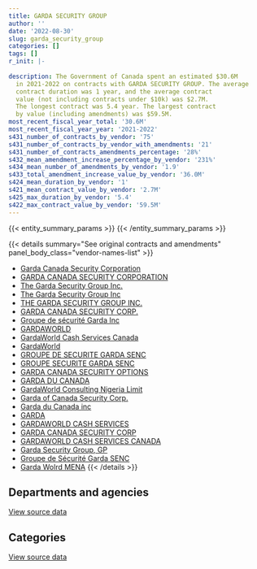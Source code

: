 ```yaml
---
title: GARDA SECURITY GROUP
author: ''
date: '2022-08-30'
slug: garda_security_group
categories: []
tags: []
r_init: |-
  
description: The Government of Canada spent an estimated $30.6M
  in 2021-2022 on contracts with GARDA SECURITY GROUP. The average
  contract duration was 1 year, and the average contract
  value (not including contracts under $10k) was $2.7M.
  The longest contract was 5.4 year. The largest contract
  by value (including amendments) was $59.5M.
most_recent_fiscal_year_total: '30.6M'
most_recent_fiscal_year_year: '2021-2022'
s431_number_of_contracts_by_vendor: '75'
s431_number_of_contracts_by_vendor_with_amendments: '21'
s431_number_of_contracts_amendments_percentage: '28%'
s432_mean_amendment_increase_percentage_by_vendor: '231%'
s434_mean_number_of_amendments_by_vendor: '1.9'
s433_total_amendment_increase_value_by_vendor: '36.0M'
s424_mean_duration_by_vendor: '1'
s421_mean_contract_value_by_vendor: '2.7M'
s425_max_duration_by_vendor: '5.4'
s422_max_contract_value_by_vendor: '59.5M'
---
```


<script src="/rmarkdown-libs/htmlwidgets/htmlwidgets.js"></script>
<link href="/rmarkdown-libs/datatables-css/datatables-crosstalk.css" rel="stylesheet" />
<script src="/rmarkdown-libs/datatables-binding/datatables.js"></script>
<script src="/rmarkdown-libs/jquery/jquery-3.6.0.min.js"></script>
<link href="/rmarkdown-libs/dt-core-bootstrap/css/dataTables.bootstrap.min.css" rel="stylesheet" />
<link href="/rmarkdown-libs/dt-core-bootstrap/css/dataTables.bootstrap.extra.css" rel="stylesheet" />
<script src="/rmarkdown-libs/dt-core-bootstrap/js/jquery.dataTables.min.js"></script>
<script src="/rmarkdown-libs/dt-core-bootstrap/js/dataTables.bootstrap.min.js"></script>
<link href="/rmarkdown-libs/crosstalk/css/crosstalk.min.css" rel="stylesheet" />
<script src="/rmarkdown-libs/crosstalk/js/crosstalk.min.js"></script>
<script src="/rmarkdown-libs/htmlwidgets/htmlwidgets.js"></script>
<link href="/rmarkdown-libs/datatables-css/datatables-crosstalk.css" rel="stylesheet" />
<script src="/rmarkdown-libs/datatables-binding/datatables.js"></script>
<script src="/rmarkdown-libs/jquery/jquery-3.6.0.min.js"></script>
<link href="/rmarkdown-libs/dt-core-bootstrap/css/dataTables.bootstrap.min.css" rel="stylesheet" />
<link href="/rmarkdown-libs/dt-core-bootstrap/css/dataTables.bootstrap.extra.css" rel="stylesheet" />
<script src="/rmarkdown-libs/dt-core-bootstrap/js/jquery.dataTables.min.js"></script>
<script src="/rmarkdown-libs/dt-core-bootstrap/js/dataTables.bootstrap.min.js"></script>
<link href="/rmarkdown-libs/crosstalk/css/crosstalk.min.css" rel="stylesheet" />
<script src="/rmarkdown-libs/crosstalk/js/crosstalk.min.js"></script>

{{< entity_summary_params >}}
{{< /entity_summary_params >}}

{{< details summary="See original contracts and amendments" panel_body_class="vendor-names-list" >}}
- [Garda Canada Security Corporation](https://search.open.canada.ca/en/ct/?sort=contract_value_f%20desc&page=1&search_text=%22Garda%20Canada%20Security%20Corporation%22)
- [GARDA CANADA SECURITY CORPORATION](https://search.open.canada.ca/en/ct/?sort=contract_value_f%20desc&page=1&search_text=%22GARDA%20CANADA%20SECURITY%20CORPORATION%22)
- [The Garda Security Group Inc.](https://search.open.canada.ca/en/ct/?sort=contract_value_f%20desc&page=1&search_text=%22The%20Garda%20Security%20Group%20Inc.%22)
- [The Garda Security Group Inc](https://search.open.canada.ca/en/ct/?sort=contract_value_f%20desc&page=1&search_text=%22The%20Garda%20Security%20Group%20Inc%22)
- [THE GARDA SECURITY GROUP INC.](https://search.open.canada.ca/en/ct/?sort=contract_value_f%20desc&page=1&search_text=%22THE%20GARDA%20SECURITY%20GROUP%20INC.%22)
- [GARDA CANADA SECURITY CORP.](https://search.open.canada.ca/en/ct/?sort=contract_value_f%20desc&page=1&search_text=%22GARDA%20CANADA%20SECURITY%20CORP.%22)
- [Groupe de sécurité Garda Inc](https://search.open.canada.ca/en/ct/?sort=contract_value_f%20desc&page=1&search_text=%22Groupe%20de%20s%c3%a9curit%c3%a9%20Garda%20Inc%22)
- [GARDAWORLD](https://search.open.canada.ca/en/ct/?sort=contract_value_f%20desc&page=1&search_text=%22GARDAWORLD%22)
- [GardaWorld Cash Services Canada](https://search.open.canada.ca/en/ct/?sort=contract_value_f%20desc&page=1&search_text=%22GardaWorld%20Cash%20Services%20Canada%22)
- [GardaWorld](https://search.open.canada.ca/en/ct/?sort=contract_value_f%20desc&page=1&search_text=%22GardaWorld%22)
- [GROUPE DE SECURITE GARDA SENC](https://search.open.canada.ca/en/ct/?sort=contract_value_f%20desc&page=1&search_text=%22GROUPE%20DE%20SECURITE%20GARDA%20SENC%22)
- [GROUPE SECURITE GARDA SENC](https://search.open.canada.ca/en/ct/?sort=contract_value_f%20desc&page=1&search_text=%22GROUPE%20SECURITE%20GARDA%20SENC%22)
- [GARDA CANADA SECURITY OPTIONS](https://search.open.canada.ca/en/ct/?sort=contract_value_f%20desc&page=1&search_text=%22GARDA%20CANADA%20SECURITY%20OPTIONS%22)
- [GARDA DU CANADA](https://search.open.canada.ca/en/ct/?sort=contract_value_f%20desc&page=1&search_text=%22GARDA%20DU%20CANADA%22)
- [GardaWorld Consulting Nigeria Limit](https://search.open.canada.ca/en/ct/?sort=contract_value_f%20desc&page=1&search_text=%22GardaWorld%20Consulting%20Nigeria%20Limit%22)
- [Garda of Canada Security Corp.](https://search.open.canada.ca/en/ct/?sort=contract_value_f%20desc&page=1&search_text=%22Garda%20of%20Canada%20Security%20Corp.%22)
- [Garda du Canada inc](https://search.open.canada.ca/en/ct/?sort=contract_value_f%20desc&page=1&search_text=%22Garda%20du%20Canada%20inc%22)
- [GARDA](https://search.open.canada.ca/en/ct/?sort=contract_value_f%20desc&page=1&search_text=%22GARDA%22)
- [GARDAWORLD CASH SERVICES](https://search.open.canada.ca/en/ct/?sort=contract_value_f%20desc&page=1&search_text=%22GARDAWORLD%20CASH%20SERVICES%22)
- [GARDA CANADA SECURITY CORP](https://search.open.canada.ca/en/ct/?sort=contract_value_f%20desc&page=1&search_text=%22GARDA%20CANADA%20SECURITY%20CORP%22)
- [GARDAWORLD CASH SERVICES CANADA](https://search.open.canada.ca/en/ct/?sort=contract_value_f%20desc&page=1&search_text=%22GARDAWORLD%20CASH%20SERVICES%20CANADA%22)
- [Garda Security Group, GP](https://search.open.canada.ca/en/ct/?sort=contract_value_f%20desc&page=1&search_text=%22Garda%20Security%20Group%2c%20GP%22)
- [Groupe de Sécurité Garda SENC](https://search.open.canada.ca/en/ct/?sort=contract_value_f%20desc&page=1&search_text=%22Groupe%20de%20S%c3%a9curit%c3%a9%20Garda%20SENC%22)
- [Garda Wolrd MENA](https://search.open.canada.ca/en/ct/?sort=contract_value_f%20desc&page=1&search_text=%22Garda%20Wolrd%20MENA%22)
{{< /details >}}

## Departments and agencies

<div id="htmlwidget-1" style="width:100%;height:auto;" class="datatables html-widget"></div>
<script type="application/json" data-for="htmlwidget-1">{"x":{"style":"bootstrap","filter":"none","vertical":false,"data":[["<a href=\"/departments/cbsa-asfc/\">Canada Border Services Agency<\/a>","<a href=\"/departments/cgc-ccg/\">Canadian Grain Commission<\/a>","<a href=\"/departments/cic/\">Immigration, Refugees and Citizenship Canada<\/a>","<a href=\"/departments/cics-scic/\">Canadian Intergovernmental Conference Secretariat<\/a>","<a href=\"/departments/csa-asc/\">Canadian Space Agency<\/a>","<a href=\"/departments/csc-scc/\">Correctional Service of Canada<\/a>","<a href=\"/departments/dfatd-maecd/\">Global Affairs Canada<\/a>","<a href=\"/departments/esdc-edsc/\">Employment and Social Development Canada<\/a>","<a href=\"/departments/pc/\">Parks Canada<\/a>","<a href=\"/departments/pco-bcp/\">Privy Council Office<\/a>","<a href=\"/departments/phac-aspc/\">Public Health Agency of Canada<\/a>","<a href=\"/departments/rcmp-grc/\">Royal Canadian Mounted Police<\/a>","<a href=\"/departments/tc/\">Transport Canada<\/a>"],[9922705.51,9083.34,null,null,null,null,2029278.42,null,223466.97,null,null,null,null],[12449404.49,1518.04,null,14487.96,null,22144.3,879443.26,null,224079.2,null,608753.76,null,null],[11921202.76,null,null,null,24834.6,121185.31,null,401531.58,135771.86,null,4124677.44,null,24719.63],[10791468.99,null,678924.56,null,null,150459.34,10040.88,1672603.06,118175.14,18204.93,17172891.49,14352.34,null]],"container":"<table class=\"table table-striped table-hover row-border order-column display\">\n  <thead>\n    <tr>\n      <th>Department<\/th>\n      <th>2018-2019<\/th>\n      <th>2019-2020<\/th>\n      <th>2020-2021<\/th>\n      <th>2021-2022<\/th>\n    <\/tr>\n  <\/thead>\n<\/table>","options":{"order":[[4,"desc"]],"pageLength":10,"autoWidth":true,"columnDefs":[{"targets":1,"render":"function(data, type, row, meta) {\n    return type !== 'display' ? data : DTWidget.formatCurrency(data, \"$\", 2, 3, \",\", \".\", true, null);\n  }"},{"targets":2,"render":"function(data, type, row, meta) {\n    return type !== 'display' ? data : DTWidget.formatCurrency(data, \"$\", 2, 3, \",\", \".\", true, null);\n  }"},{"targets":3,"render":"function(data, type, row, meta) {\n    return type !== 'display' ? data : DTWidget.formatCurrency(data, \"$\", 2, 3, \",\", \".\", true, null);\n  }"},{"targets":4,"render":"function(data, type, row, meta) {\n    return type !== 'display' ? data : DTWidget.formatCurrency(data, \"$\", 2, 3, \",\", \".\", true, null);\n  }"},{"width":"16%","targets":[1,2,3,4]},{"className":"dt-right","targets":[1,2,3,4]}],"orderClasses":false}},"evals":["options.columnDefs.0.render","options.columnDefs.1.render","options.columnDefs.2.render","options.columnDefs.3.render"],"jsHooks":[]}</script>
<p class="text-right">
<a href="https://github.com/GoC-Spending/contracts-data/tree/main/data/out/vendors/garda_security_group/summary_by_fiscal_year_by_department.csv" class="source-data-link btn btn-link">View source data</a>
</p>

## Categories

<div id="htmlwidget-2" style="width:100%;height:auto;" class="datatables html-widget"></div>
<script type="application/json" data-for="htmlwidget-2">{"x":{"style":"bootstrap","filter":"none","vertical":false,"data":[["<a href=\"/categories/facilities_and_construction/\">Facilities and construction<\/a>","<a href=\"/categories/office_management/\">Office management<\/a>","<a href=\"/categories/professional_services/\">Professional services<\/a>","<a href=\"/categories/information_technology/\">Information technology<\/a>","<a href=\"/categories/transportation_and_logistics/\">Transportation and logistics<\/a>","<a href=\"/categories/security_and_protection/\">Security and protection<\/a>"],[121613.07,59229.45,118175.14,null,336367.43,11549149.14],[121946.26,null,140643.21,null,null,13937241.54],[235125.92,null,264195.05,null,null,16254602.2],[341556.04,null,256804.4,14352.34,null,30014407.95]],"container":"<table class=\"table table-striped table-hover row-border order-column display\">\n  <thead>\n    <tr>\n      <th>Category<\/th>\n      <th>2018-2019<\/th>\n      <th>2019-2020<\/th>\n      <th>2020-2021<\/th>\n      <th>2021-2022<\/th>\n    <\/tr>\n  <\/thead>\n<\/table>","options":{"order":[[4,"desc"]],"dom":"t","pageLength":30,"autoWidth":true,"columnDefs":[{"targets":1,"render":"function(data, type, row, meta) {\n    return type !== 'display' ? data : DTWidget.formatCurrency(data, \"$\", 2, 3, \",\", \".\", true, null);\n  }"},{"targets":2,"render":"function(data, type, row, meta) {\n    return type !== 'display' ? data : DTWidget.formatCurrency(data, \"$\", 2, 3, \",\", \".\", true, null);\n  }"},{"targets":3,"render":"function(data, type, row, meta) {\n    return type !== 'display' ? data : DTWidget.formatCurrency(data, \"$\", 2, 3, \",\", \".\", true, null);\n  }"},{"targets":4,"render":"function(data, type, row, meta) {\n    return type !== 'display' ? data : DTWidget.formatCurrency(data, \"$\", 2, 3, \",\", \".\", true, null);\n  }"},{"width":"16%","targets":[1,2,3,4]},{"className":"dt-right","targets":[1,2,3,4]}],"orderClasses":false,"lengthMenu":[10,25,30,50,100]}},"evals":["options.columnDefs.0.render","options.columnDefs.1.render","options.columnDefs.2.render","options.columnDefs.3.render"],"jsHooks":[]}</script>
<p class="text-right">
<a href="https://github.com/GoC-Spending/contracts-data/tree/main/data/out/vendors/garda_security_group/summary_by_fiscal_year_by_category.csv" class="source-data-link btn btn-link">View source data</a>
</p>
